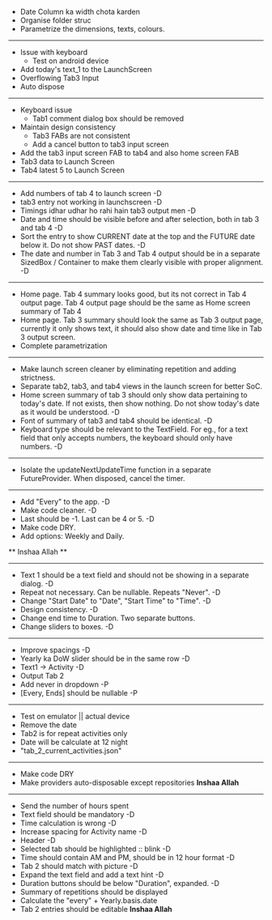 - Date Column ka width chota karden 
- Organise folder struc 
- Parametrize the dimensions, texts, colours. 

--- 

- Issue with keyboard
    - Test on android device 
- Add today's text_1 to the LaunchScreen
- Overflowing Tab3 Input 
- Auto dispose

---

- Keyboard issue 
    - Tab1 comment dialog box should be removed
- Maintain design consistency 
    - Tab3 FABs are not consistent
    - Add a cancel button to tab3 input screen 
- Add the tab3 input screen FAB to tab4 and also home screen FAB 
- Tab3 data to Launch Screen 
- Tab4 latest 5 to Launch Screen 

--- 

- Add numbers of tab 4 to launch screen -D
- tab3 entry not working in launchscreen -D
- Timings idhar udhar ho rahi hain tab3 output men -D
- Date and time should be visible before and after selection, both in tab 3 and tab 4 -D
- Sort the entry to show CURRENT date at the top and the FUTURE date below it. Do not show PAST dates. -D
- The date and number in Tab 3 and Tab 4 output should be in a separate SizedBox / Container to make them clearly visible with proper alignment. -D

---

- Home page. Tab 4 summary looks good, but its not correct in Tab 4 output page. Tab 4 output page should be the same as Home screen summary of Tab 4 
- Home page. Tab 3 summary should look the same as Tab 3 output page, currently it only shows text, it should also show date and time like in Tab 3 output screen.
- Complete parametrization 

---

- Make launch screen cleaner by eliminating repetition and adding strictness.
- Separate tab2, tab3, and tab4 views in the launch screen for better SoC.
- Home screen summary of tab 3 should only show data pertaining to today's date. If not exists, then show nothing. Do not show today's date as it would be understood. -D
- Font of summary of tab3 and tab4 should be identical. -D
- Keyboard type should be relevant to the TextField. For eg., for a text field that only accepts numbers, the keyboard should only have numbers. -D

--- 

- Isolate the updateNextUpdateTime function in a separate FutureProvider. When disposed, cancel the timer. 

---

- Add "Every" to the app. -D
- Make code cleaner. -D
- Last should be -1. Last can be 4 or 5. -D
- Make code DRY.
- Add options: Weekly and Daily.

** Inshaa Allah **

---

- Text 1 should be a text field and should not be showing in a separate dialog. -D
- Repeat not necessary. Can be nullable. Repeats "Never". -D
- Change "Start Date" to "Date", "Start Time" to "Time". -D
- Design consistency. -D
- Change end time to Duration. Two separate buttons. 
- Change sliders to boxes. -D

--- 

- Improve spacings -D
- Yearly ka DoW slider should be in the same row -D
- Text1 -> Activity -D
- Output Tab 2
- Add never in dropdown -P
- [Every, Ends] should be nullable -P

--- 

- Test on emulator || actual device 
- Remove the date
- Tab2 is for repeat activities only 
- Date will be calculate at 12 night 
- "tab_2_current_activities.json"

---

- Make code DRY 
- Make providers auto-disposable except repositories
**Inshaa Allah**

---

- Send the number of hours spent 
- Text field should be mandatory -D
- Time calculation is wrong -D
- Increase spacing for Activity name -D
- Header -D
- Selected tab should be highlighted :: blink -D
- Time should contain AM and PM, should be in 12 hour format -D
- Tab 2 should match with picture -D
- Expand the text field and add a text hint -D
- Duration buttons should be below "Duration", expanded. -D
- Summary of repetitions should be displayed 
- Calculate the "every" + Yearly.basis.date
- Tab 2 entries should be editable
**Inshaa Allah**